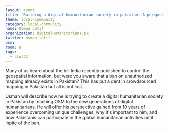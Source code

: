 ```yaml
---
layout: event
title: "Building a digital humanitarian society in pakistan: A perspective"
theme: local-community
category: local-community
name: Usman Latif
organization: DigitalHumanitarians.pk
twitter: usman_latif
osm:
room: a
tags:
  - slot22
---
```

Many of us heard about the bill India recently published to control the geospatial information, but were you aware that a  ban on unauthorized mapping already exists in Pakistan? This has put a  dent in crowdsourced mapping in Pakistan but all is not lost.

Usman will describe how he is trying to create a digital humanitarian society in Pakistan by teaching OSM to the new generations of digital humanitarians. He will offer his perspective gained from 10 years of experience overcoming unique challenges, why it's important to him, and how Pakistanis can participate in the global humanitarian activities until inpite of the ban.
